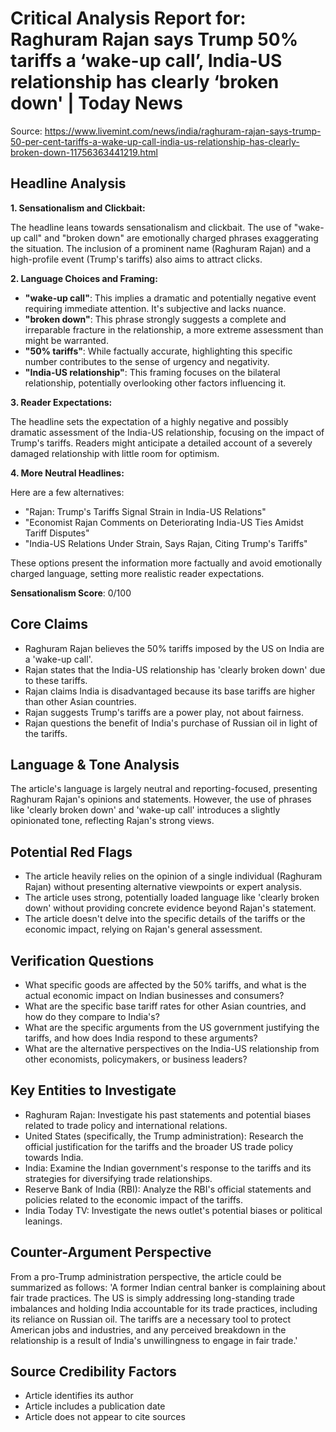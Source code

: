 # Critical Analysis Report for: Raghuram Rajan says Trump 50% tariffs a ‘wake-up call’, India-US relationship has clearly ‘broken down' | Today News

Source: https://www.livemint.com/news/india/raghuram-rajan-says-trump-50-per-cent-tariffs-a-wake-up-call-india-us-relationship-has-clearly-broken-down-11756363441219.html

## Headline Analysis
**1. Sensationalism and Clickbait:**

The headline leans towards sensationalism and clickbait.  The use of "wake-up call" and "broken down" are emotionally charged phrases exaggerating the situation.  The inclusion of a prominent name (Raghuram Rajan) and a high-profile event (Trump's tariffs) also aims to attract clicks.

**2. Language Choices and Framing:**

* **"wake-up call"**: This implies a dramatic and potentially negative event requiring immediate attention. It's subjective and lacks nuance.
* **"broken down"**:  This phrase strongly suggests a complete and irreparable fracture in the relationship, a more extreme assessment than might be warranted.
* **"50% tariffs"**:  While factually accurate, highlighting this specific number contributes to the sense of urgency and negativity.
* **"India-US relationship"**: This framing focuses on the bilateral relationship, potentially overlooking other factors influencing it.

**3. Reader Expectations:**

The headline sets the expectation of a highly negative and possibly dramatic assessment of the India-US relationship, focusing on the impact of Trump's tariffs. Readers might anticipate a detailed account of a severely damaged relationship with little room for optimism.

**4. More Neutral Headlines:**

Here are a few alternatives:

* "Rajan: Trump's Tariffs Signal Strain in India-US Relations"
* "Economist Rajan Comments on Deteriorating India-US Ties Amidst Tariff Disputes"
* "India-US Relations Under Strain, Says Rajan, Citing Trump's Tariffs"


These options present the information more factually and avoid emotionally charged language, setting more realistic reader expectations.

**Sensationalism Score**: 0/100

## Core Claims
- Raghuram Rajan believes the 50% tariffs imposed by the US on India are a 'wake-up call'.
- Rajan states that the India-US relationship has 'clearly broken down' due to these tariffs.
- Rajan claims India is disadvantaged because its base tariffs are higher than other Asian countries.
- Rajan suggests Trump's tariffs are a power play, not about fairness.
- Rajan questions the benefit of India's purchase of Russian oil in light of the tariffs.
## Language & Tone Analysis
The article's language is largely neutral and reporting-focused, presenting Raghuram Rajan's opinions and statements. However, the use of phrases like 'clearly broken down' and 'wake-up call' introduces a slightly opinionated tone, reflecting Rajan's strong views.

## Potential Red Flags
- The article heavily relies on the opinion of a single individual (Raghuram Rajan) without presenting alternative viewpoints or expert analysis.
- The article uses strong, potentially loaded language like 'clearly broken down' without providing concrete evidence beyond Rajan's statement.
- The article doesn't delve into the specific details of the tariffs or the economic impact, relying on Rajan's general assessment.
## Verification Questions
- What specific goods are affected by the 50% tariffs, and what is the actual economic impact on Indian businesses and consumers?
- What are the specific base tariff rates for other Asian countries, and how do they compare to India's?
- What are the specific arguments from the US government justifying the tariffs, and how does India respond to these arguments?
- What are the alternative perspectives on the India-US relationship from other economists, policymakers, or business leaders?
## Key Entities to Investigate
- Raghuram Rajan: Investigate his past statements and potential biases related to trade policy and international relations.
- United States (specifically, the Trump administration): Research the official justification for the tariffs and the broader US trade policy towards India.
- India: Examine the Indian government's response to the tariffs and its strategies for diversifying trade relationships.
- Reserve Bank of India (RBI): Analyze the RBI's official statements and policies related to the economic impact of the tariffs.
- India Today TV: Investigate the news outlet's potential biases or political leanings.
## Counter-Argument Perspective
From a pro-Trump administration perspective, the article could be summarized as follows: 'A former Indian central banker is complaining about fair trade practices. The US is simply addressing long-standing trade imbalances and holding India accountable for its trade practices, including its reliance on Russian oil. The tariffs are a necessary tool to protect American jobs and industries, and any perceived breakdown in the relationship is a result of India's unwillingness to engage in fair trade.'
## Source Credibility Factors
* Article identifies its author
* Article includes a publication date
* Article does not appear to cite sources
